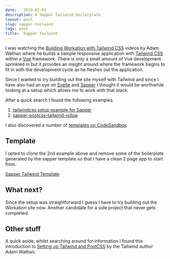 ```yaml
---
date:   2019-07-03
description: A Sapper Tailwind boilerplate
layout: post
slug: sapper-tailwind
tags: post
title:  Sapper Tailwind
---
```


I was watching the [Building Workation with Tailwind CSS](https://www.youtube.com/watch?v=0aTRN9CSCY0) videos by Adam Wathan where he builds a sample responsive application with [Tailwind CSS](https://tailwindcss.com/) within a [Vue](https://vuejs.org/) framework. There is only a small amount of Vue development sprinkled in but it provides an insight around where the framework begins to fit in with the development cycle as he fleshes out the application.

Since I wanted to try building out the site myself with Tailwind and since I have also had an eye on [Svelte](https://svelte.dev/) and [Sapper](https://sapper.svelte.dev/) I thought it would be worthwhile looking at a setup which allows me to work with that stack.

After a quick search I found the following examples.

1. [tailwindcss setup example for Sapper](https://github.com/tailwindcss/setup-examples/tree/master/examples/sapper)
2. [sapper-postcss-tailwind-rollup](https://github.com/langbamit/sapper-postcss-tailwind-rollup)

I also discovered a number of [templates on CodeSandbox](https://codesandbox.io/search?query=sapper%20tailwind).

## Template

I opted to clone the 2nd example above and remove some of the boilerplate generated by the sapper template so that I have a clean 2 page app to start from.

[Sapper Tailwind Template](https://github.com/ScottWhittaker/sapper-tailwind-template)

## What next?

Since the setup was straightforward I guess I have to try building out the Workation site now. Another candidate for a side project that never gets completed.

## Other stuff

A quick aside, whilst searching around for information I found this introduction to [Setting up Tailwind and PostCSS](https://vimeo.com/345586861/362c6e7402) by the Tailwind author Adam Wathan.

